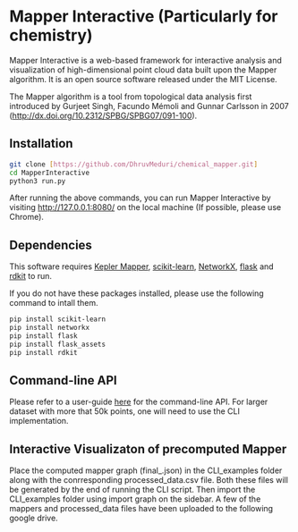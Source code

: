 # Mapper Interactive (Particularly for chemistry)



Mapper Interactive is a web-based framework for interactive analysis and visualization of high-dimensional point cloud data  built upon the Mapper algorithm. It is an open source software released under the MIT License.

The Mapper algorithm is a tool from topological data analysis first introduced by Gurjeet Singh, Facundo Mémoli and Gunnar Carlsson in 2007 (http://dx.doi.org/10.2312/SPBG/SPBG07/091-100). 


## Installation

```bash
git clone [https://github.com/DhruvMeduri/chemical_mapper.git]
cd MapperInteractive
python3 run.py
```

After running the above commands, you can run Mapper Interactive by visiting http://127.0.0.1:8080/ on the local machine (If possible, please use Chrome).

## Dependencies
This software requires [Kepler Mapper](https://kepler-mapper.scikit-tda.org/), [scikit-learn](https://scikit-learn.org/stable/), [NetworkX](https://networkx.github.io/), [flask](https://flask.palletsprojects.com/en/1.1.x/) and [rdkit](https://www.rdkit.org/) to run.

If you do not have these packages installed, please use the following command to intall them.

```bash
pip install scikit-learn
pip install networkx
pip install flask
pip install flask_assets
pip install rdkit
```

## Command-line API
Please refer to a user-guide [here](CLI_README.md) for the command-line API. For larger dataset with more that 50k points, one will need to use the CLI implementation.

## Interactive Visualizaton of precomputed Mapper

Place the computed mapper graph (final_.json) in the CLI_examples folder along with the conrresponding processed_data.csv file. Both these files will be generated by the end of running the CLI script. Then import the CLI_examples folder using import graph on the sidebar. A few of the  mappers and processed_data files have been uploaded to the following google drive.




